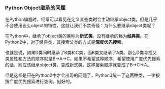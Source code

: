 
### Python Object继承的问题

在Python编程时，经常可以看见在定义某些类时会主动继承object类。但是几乎不会使用设么object的特性，这就让我们不禁奇怪：为什么要继承object类呢？

在Python中，继承了object类的类称为**新式类**，没有继承的称为**经典类**。在Python2中，对于经典类，其搜索父类的方式是**深度优先搜索**。

也就是说，如果D类同时继承了B类和C类，而B类又继承了A类。那么D类寻找父类属性和方法的顺序就是B->A->C。如果不希望这种顺序，希望使用广度优先搜索的话，则应该继承object类，变成新式类。这样搜索顺序就变成了B->C->A。

但是这都是只在Python2中才会出现的问题了，Python3统一了这两种类，一律按照广度优先搜索进行查询。挺好的。
